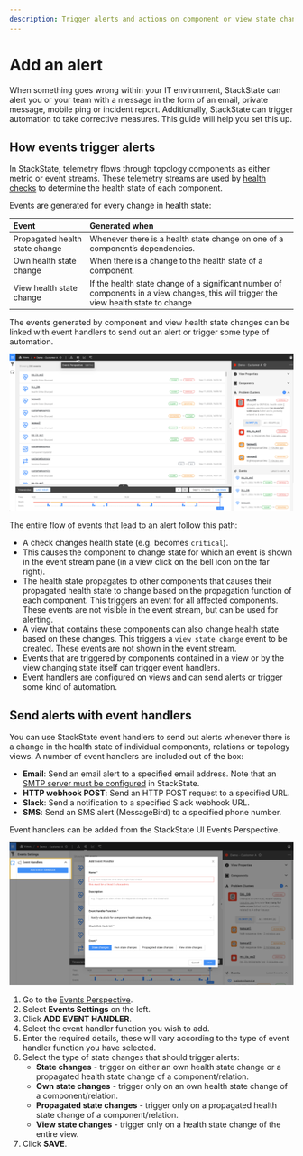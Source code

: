 ```yaml
---
description: Trigger alerts and actions on component or view state changes
---
```


# Add an alert

When something goes wrong within your IT environment, StackState can alert you or your team with a message in the form of an email, private message, mobile ping or incident report. Additionally, StackState can trigger automation to take corrective measures. This guide will help you set this up.

## How events trigger alerts

In StackState, telemetry flows through topology components as either metric or event streams. These telemetry streams are used by [health checks](/use/health-state-and-alerts/create-a-health-check.md) to determine the health state of each component. 

Events are generated for every change in health state:

| Event | Generated when |
|:---|:---|
| Propagated health state change | Whenever there is a health state change on one of a component’s dependencies. |
| Own health state change | When there is a change to the health state of a component. |
| View health state change | If the health state change of a significant number of components in a view changes, this will trigger the view health state to change |

The events generated by component and view health state changes can be linked with event handlers to send out an alert or trigger some type of automation.

![Events Perspective](/.gitbook/assets/event-perspective.png)

The entire flow of events that lead to an alert follow this path:

* A check changes health state \(e.g. becomes `critical`\).
* This causes the component to change state for which an event is shown in the event stream pane \(in a view click on the bell icon on the far right\).
* The health state propagates to other components that causes their propagated health state to change based on the propagation function of each component. This triggers an event for all affected components. These events are not visible in the event stream, but can be used for alerting.
* A view that contains these components can also change health state based on these changes. This triggers a `view state change` event to be created. These events are not shown in the event stream.
* Events that are triggered by components contained in a view or by the view changing state itself can trigger event handlers.
* Event handlers are configured on views and can send alerts or trigger some kind of automation.

## Send alerts with event handlers

You can use StackState event handlers to send out alerts whenever there is a change in the health state of individual components, relations or topology views. A number of event handlers are included out of the box:

- **Email**: Send an email alert to a specified email address. Note that an [SMTP server must be configured](/configure/topology/configure-email-alerts.md) in StackState.
- **HTTP webhook POST**: Send an HTTP POST request to a specified URL.
- **Slack**: Send a notification to a specified Slack webhook URL.
- **SMS**: Send an SMS alert (MessageBird) to a specified phone number.

Event handlers can be added from the StackState UI Events Perspective.

![Add an event handler](/.gitbook/assets/event_handlers_tab.png)

1. Go to the [Events Perspective](/use/views/events_perspective.md).
2. Select **Events Settings** on the left.
3. Click **ADD EVENT HANDLER**.
4. Select the event handler function you wish to add.
5. Enter the required details, these will vary according to the type of event handler function you have selected.
6. Select the type of state changes that should trigger alerts:
    - **State changes** - trigger on either an own health state change or a propagated health state change of a component/relation.
    - **Own state changes** - trigger only on an own health state change of a component/relation.
    - **Propagated state changes** - trigger only on a propagated health state change of a component/relation.
    - **View state changes** - trigger only on a health state change of the entire view.
7. Click **SAVE**.



